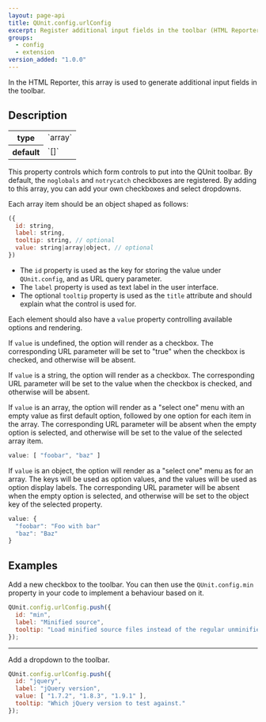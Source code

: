 ```yaml
---
layout: page-api
title: QUnit.config.urlConfig
excerpt: Register additional input fields in the toolbar (HTML Reporter).
groups:
  - config
  - extension
version_added: "1.0.0"
---
```


In the HTML Reporter, this array is used to generate additional input fields in the toolbar.

## Description

<table>
<tr>
  <th>type</th>
  <td markdown="span">`array`</td>
</tr>
<tr>
  <th>default</th>
  <td markdown="span">`[]`</td>
</tr>
</table>

This property controls which form controls to put into the QUnit toolbar. By default, the `noglobals` and `notrycatch` checkboxes are registered. By adding to this array, you can add your own checkboxes and select dropdowns.

Each array item should be an object shaped as follows:

```js
({
  id: string,
  label: string,
  tooltip: string, // optional
  value: string|array|object, // optional
})
```

* The `id` property is used as the key for storing the value under `QUnit.config`, and as URL query parameter.
* The `label` property is used as text label in the user interface.
* The optional `tooltip` property is used as the `title` attribute and should explain what the control is used for.

Each element should also have a `value` property controlling available options and rendering.

If `value` is undefined, the option will render as a checkbox. The corresponding URL parameter will be set to "true" when the checkbox is checked, and otherwise will be absent.

If `value` is a string, the option will render as a checkbox. The corresponding URL parameter will be set to the value when the checkbox is checked, and otherwise will be absent.

If `value` is an array, the option will render as a "select one" menu with an empty value as first default option, followed by one option for each item in the array. The corresponding URL parameter will be absent when the empty option is selected, and otherwise will be set to the value of the selected array item.

```js
value: [ "foobar", "baz" ]
```

If `value` is an object, the option will render as a "select one" menu as for an array. The keys will be used as option values, and the values will be used as option display labels. The corresponding URL parameter will be absent when the empty option is selected, and otherwise will be set to the object key of the selected property.

```js
value: {
  "foobar": "Foo with bar"
  "baz": "Baz"
}
```

## Examples

Add a new checkbox to the toolbar. You can then use the `QUnit.config.min` property in your code to implement a behaviour based on it.

```js
QUnit.config.urlConfig.push({
  id: "min",
  label: "Minified source",
  tooltip: "Load minified source files instead of the regular unminified ones."
});
```

---

Add a dropdown to the toolbar.

```js
QUnit.config.urlConfig.push({
  id: "jquery",
  label: "jQuery version",
  value: [ "1.7.2", "1.8.3", "1.9.1" ],
  tooltip: "Which jQuery version to test against."
});
```
